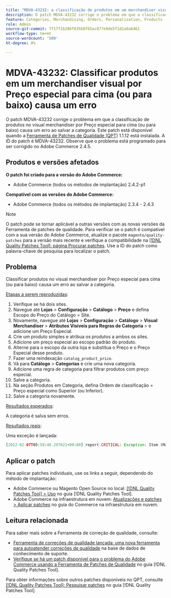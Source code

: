 ```yaml
---
title: "MDVA-43232: a classificação de produtos em um merchandiser visual por Preço especial para cima (ou para baixo) causa um erro"
description: O patch MDVA-43232 corrige o problema em que a classificação de produtos no visual merchandiser por Preço especial para cima (ou para baixo) causa um erro ao salvar a categoria. Este patch está disponível quando a [Ferramenta de correções de qualidade (QPT)](https://experienceleague.adobe.com/en/docs/commerce-knowledge-base/kb/announcements/commerce-announcements/magento-quality-patches-released-new-tool-to-self-serve-quality-patches) 1.1.12 está instalada. A ID do patch é MDVA-43232. Observe que o problema está programado para ser corrigido no Adobe Commerce 2.4.5.
feature: Categories, Merchandising, Orders, Personalization, Products
role: Admin
source-git-commit: 7f17f1b286f635b8f65ac877e9de5f1d1a6a6461
workflow-type: tm+mt
source-wordcount: '509'
ht-degree: 0%

---
```


# MDVA-43232: Classificar produtos em um merchandiser visual por Preço especial para cima (ou para baixo) causa um erro

O patch MDVA-43232 corrige o problema em que a classificação de produtos no visual merchandiser por Preço especial para cima (ou para baixo) causa um erro ao salvar a categoria. Este patch está disponível quando a [Ferramenta de Patches de Qualidade (QPT)](https://experienceleague.adobe.com/en/docs/commerce-knowledge-base/kb/announcements/commerce-announcements/magento-quality-patches-released-new-tool-to-self-serve-quality-patches) 1.1.12 está instalada. A ID do patch é MDVA-43232. Observe que o problema está programado para ser corrigido no Adobe Commerce 2.4.5.

## Produtos e versões afetados

**O patch foi criado para a versão do Adobe Commerce:**

* Adobe Commerce (todos os métodos de implantação) 2.4.2-p1

**Compatível com as versões do Adobe Commerce:**

* Adobe Commerce (todos os métodos de implantação) 2.3.4 - 2.4.3

>[!NOTE]
>
>O patch pode se tornar aplicável a outras versões com as novas versões da Ferramenta de patches de qualidade. Para verificar se o patch é compatível com a sua versão do Adobe Commerce, atualize o pacote `magento/quality-patches` para a versão mais recente e verifique a compatibilidade na [[!DNL Quality Patches Tool]: página Procurar patches](https://experienceleague.adobe.com/en/docs/commerce-knowledge-base/kb/announcements/commerce-announcements/magento-quality-patches-released-new-tool-to-self-serve-quality-patches). Use a ID do patch como palavra-chave de pesquisa para localizar o patch.

## Problema

Classificar produtos no visual merchandiser por Preço especial para cima (ou para baixo) causa um erro ao salvar a categoria.

<u>Etapas a serem reproduzidas</u>:

1. Verifique se há dois sites.
1. Navegue até **Lojas** > **Configuração** > **Catálogo** > **Preço** e defina Escopo do Preço do Catálogo = Site.
1. Novamente, navegue até **Lojas** > **Configuração** > **Catálogo** > **Visual Merchandiser** > **Atributos Visíveis para Regras de Categoria** > e adicione um Preço Especial.
1. Crie um produto simples e atribua os produtos a ambos os sites.
1. Adicione um preço especial ao escopo padrão do produto.
1. Alterne para o escopo da outra loja e substitua o Preço e o Preço Especial desse produto.
1. Fazer uma reindexação `catalog_product_price`.
1. Vá para **Catálogo** > **Categorias** e crie uma nova categoria.
1. Adicione uma regra de categoria para filtrar produtos com preço especial.
1. Salve a categoria.
1. Na seção Produtos em Categoria, defina Ordem de classificação = Preço especial como Superior (ou Inferior).
1. Salve a categoria novamente.

<u>Resultados esperados</u>:

A categoria é salva sem erros.

<u>Resultados reais</u>:

Uma exceção é lançada:

```php
[2022-02-07T05:58:46.297621+00:00] report.CRITICAL: Exception: Item (Magento\Catalog\Model\Product\Interceptor) with the same ID "1" already exists. in /lib/internal/Magento/Framework/Data/Collection.php:407
```

## Aplicar o patch

Para aplicar patches individuais, use os links a seguir, dependendo do método de implantação:

* Adobe Commerce ou Magento Open Source no local: [[!DNL Quality Patches Tool] > Uso](/help/tools/quality-patches-tool/usage.md) no guia [!DNL Quality Patches Tool].
* Adobe Commerce na infraestrutura em nuvem: [Atualizações e patches > Aplicar patches](https://experienceleague.adobe.com/docs/commerce-cloud-service/user-guide/develop/upgrade/apply-patches.html) no guia do Commerce na infraestrutura em nuvem.

## Leitura relacionada

Para saber mais sobre a Ferramenta de correção de qualidade, consulte:

* [Ferramenta de correções de qualidade lançada: uma nova ferramenta para autoatender correções de qualidade](https://experienceleague.adobe.com/en/docs/commerce-knowledge-base/kb/announcements/commerce-announcements/magento-quality-patches-released-new-tool-to-self-serve-quality-patches) na base de dados de conhecimento de suporte.
* [Verifique se há um patch disponível para o problema do Adobe Commerce usando a Ferramenta de Patches de Qualidade](/help/tools/quality-patches-tool/patches-available-in-qpt/check-patch-for-magento-issue-with-magento-quality-patches.md) no guia [!DNL Quality Patches Tool].

Para obter informações sobre outros patches disponíveis no QPT, consulte [[!DNL Quality Patches Tool]: Pesquisar patches](https://experienceleague.adobe.com/tools/commerce-quality-patches/index.html) no guia [!DNL Quality Patches Tool].
